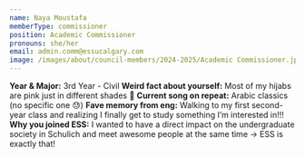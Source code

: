 ```yaml
---
name: Naya Moustafa
memberType: commissioner
position: Academic Commissioner
pronouns: she/her
email: admin.comm@essucalgary.com
image: /images/about/council-members/2024-2025/Academic Commissioner.jpg
---
```


**Year & Major:** 3rd Year - Civil
**Weird fact about yourself:** Most of my hijabs are pink just in different shades 🎀
**Current song on repeat:** Arabic classics (no specific one 😓)
**Fave memory from eng:** Walking to my first second-year class and realizing I finally get to study something I’m interested in!!!
**Why you joined ESS:** I wanted to have a direct impact on the undergraduate society in Schulich and meet awesome people at the same time -> ESS is exactly that!
